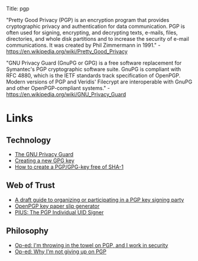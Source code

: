 Title: pgp

"Pretty Good Privacy (PGP) is an encryption program that provides cryptographic privacy and authentication for data communication. PGP is often used for signing, encrypting, and decrypting texts, e-mails, files, directories, and whole disk partitions and to increase the security of e-mail communications. It was created by Phil Zimmermann in 1991." - <https://en.wikipedia.org/wiki/Pretty_Good_Privacy>

"GNU Privacy Guard (GnuPG or GPG) is a free software replacement for Symantec's PGP cryptographic software suite. GnuPG is compliant with RFC 4880, which is the IETF standards track specification of OpenPGP. Modern versions of PGP and Veridis' Filecrypt are interoperable with GnuPG and other OpenPGP-compliant systems." - <https://en.wikipedia.org/wiki/GNU_Privacy_Guard>

# Links

## Technology

- [The GNU Privacy Guard](https://www.gnupg.org/)
- [Creating a new GPG key](https://keyring.debian.org/creating-key.html)
- [How to create a PGP/GPG-key free of SHA-1](https://blog.hboeck.de/archives/751-How-to-create-a-PGPGPG-key-free-of-SHA-1.html)

## Web of Trust

- [A draft guide to organizing or participating in a PGP key signing party](http://cryptnet.net/fdp/crypto/keysigning_party/en/keysigning_party.html)
- [OpenPGP key paper slip generator](http://openpgp.quelltextlich.at/slip.html)
- [PIUS: The PGP Individual UID Signer](https://github.com/jaymzh/pius/)

## Philosophy

- [Op-ed: I'm throwing in the towel on PGP, and I work in security](https://arstechnica.co.uk/security/2016/12/op-ed-im-giving-up-on-pgp/)
- [Op-ed: Why I'm not giving up on PGP](https://arstechnica.com/information-technology/2016/12/signal-does-not-replace-pgp/)
